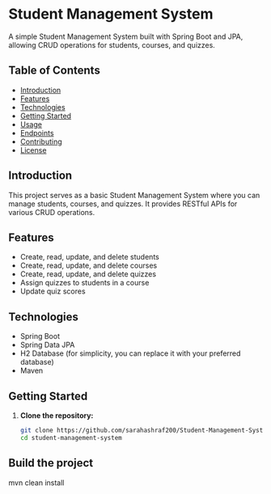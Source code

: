 # Student Management System

A simple Student Management System built with Spring Boot and JPA, allowing CRUD operations for students, courses, and quizzes.

## Table of Contents

- [Introduction](#introduction)
- [Features](#features)
- [Technologies](#technologies)
- [Getting Started](#getting-started)
- [Usage](#usage)
- [Endpoints](#endpoints)
- [Contributing](#contributing)
- [License](#license)

## Introduction

This project serves as a basic Student Management System where you can manage students, courses, and quizzes. It provides RESTful APIs for various CRUD operations.

## Features

- Create, read, update, and delete students
- Create, read, update, and delete courses
- Create, read, update, and delete quizzes
- Assign quizzes to students in a course
- Update quiz scores

## Technologies

- Spring Boot
- Spring Data JPA
- H2 Database (for simplicity, you can replace it with your preferred database)
- Maven

## Getting Started

1. **Clone the repository:**

   ```bash
   git clone https://github.com/sarahashraf200/Student-Management-System.git
   cd student-management-system
## Build the project   
mvn clean install


